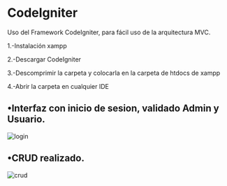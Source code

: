 # CodeIgniter
Uso del Framework CodeIgniter, para fácil uso de la arquitectura MVC.

1.-Instalación xampp

2.-Descargar CodeIgniter

3.-Descomprimir la carpeta y colocarla en la carpeta de htdocs de xampp

4.-Abrir la carpeta en cualquier IDE

## •Interfaz con inicio de sesion, validado Admin y Usuario.
![login](https://user-images.githubusercontent.com/39284176/50015113-5f58eb00-ff8b-11e8-83ad-d3fed4d02667.PNG)

## •CRUD realizado.
![crud](https://user-images.githubusercontent.com/39284176/50015236-a8a93a80-ff8b-11e8-94ae-97b5ccf7a88c.PNG)
